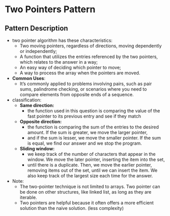 # Two Pointers Pattern

## Pattern Description
- two pointer algorithm has these characteristics:
  - Two moving pointers, regardless of directions, moving dependently or independently; 
  - A function that utilizes the entries referenced by the two pointers, which relates to the answer in a way;
  - An easy way of deciding which pointer to move; 
  - A way to process the array when the pointers are moved.
- **Common Uses**: 
  - It’s commonly applied to problems involving pairs, such as pair sums, palindrome checking, or scenarios where you need to compare elements from opposite ends of a sequence.
- classification:
  - **Same direction:** 
    - the function used in this question is comparing the value of the fast pointer to its previous entry and see if they match
  - **Opposite direction:**
    - the function is comparing the sum of the entries to the desired amount. If the sum is greater, we move the larger pointer, 
    - and if the sum is lesser, we move the smaller pointer. If the sum is equal, we find our answer and we stop the program.
  - **Sliding window:**
    - we keep track of the number of characters that appear in the window. We move the later pointer, inserting the item into the set, 
    - until there is a duplicate. Then, we move the earlier pointer, removing items out of the set, until we can insert the item. We also keep track of the largest size each time for the answer.
- Note:
  - The two-pointer technique is not limited to arrays. Two pointer can be done on other structures, like linked list, as long as they are iterable.
  - Two pointers are helpful because it often offers a more efficient solution than the naive solution. (less complexity)


